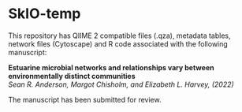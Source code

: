 # SkIO-temp

This repository has QIIME 2 compatible files (.qza), metadata tables, network files (Cytoscape) and R code associated with the following manuscript:

**Estuarine microbial networks and relationships vary between environmentally distinct communities**<br/>
*Sean R. Anderson, Margot Chisholm, and Elizabeth L. Harvey,  (2022)*<br/>

The manuscript has been submitted for review.
